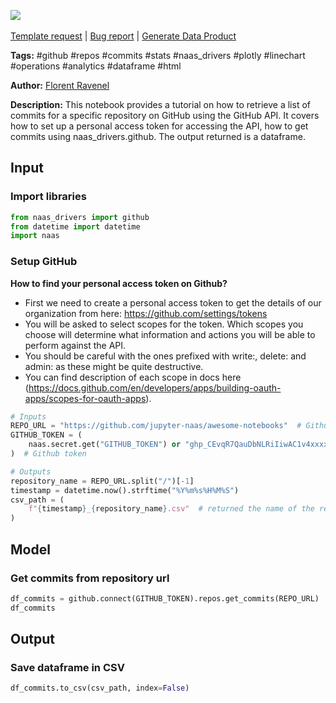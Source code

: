 <a href="https://app.naas.ai/user-redirect/naas/downloader?url=https://raw.githubusercontent.com/jupyter-naas/awesome-notebooks/master/GitHub/GitHub_Get_commits_from_repository.ipynb" target="_parent"><img src="https://naasai-public.s3.eu-west-3.amazonaws.com/open_in_naas.svg"/></a><br><br><a href="https://github.com/jupyter-naas/awesome-notebooks/issues/new?assignees=&labels=&template=template-request.md&title=Tool+-+Action+of+the+notebook+">Template request</a> | <a href="https://github.com/jupyter-naas/awesome-notebooks/issues/new?assignees=&labels=bug&template=bug_report.md&title=GitHub+-+Get+commits+from+repository:+Error+short+description">Bug report</a> | <a href="https://app.naas.ai/user-redirect/naas/downloader?url=https://raw.githubusercontent.com/jupyter-naas/awesome-notebooks/master/Naas/Naas_Start_data_product.ipynb" target="_parent">Generate Data Product</a>

**Tags:** #github #repos #commits #stats #naas_drivers #plotly #linechart #operations #analytics #dataframe #html

**Author:** [Florent Ravenel](https://www.linkedin.com/in/florent-ravenel/)

**Description:** This notebook provides a tutorial on how to retrieve a list of commits for a specific repository on GitHub using the GitHub API. It covers how to set up a personal access token for accessing the API, how to get commits using naas_drivers.github. The output returned is a dataframe.

## Input

### Import libraries


```python
from naas_drivers import github
from datetime import datetime
import naas
```

### Setup GitHub
**How to find your personal access token on Github?**
- First we need to create a personal access token to get the details of our organization from here: https://github.com/settings/tokens
- You will be asked to select scopes for the token. Which scopes you choose will determine what information and actions you will be able to perform against the API.
- You should be careful with the ones prefixed with write:, delete: and admin: as these might be quite destructive.
- You can find description of each scope in docs here (https://docs.github.com/en/developers/apps/building-oauth-apps/scopes-for-oauth-apps).


```python
# Inputs
REPO_URL = "https://github.com/jupyter-naas/awesome-notebooks"  # Github repository url
GITHUB_TOKEN = (
    naas.secret.get("GITHUB_TOKEN") or "ghp_CEvqR7QauDbNLRiIiwAC1v4xxxxxxxxxxxxx"
)  # Github token

# Outputs
repository_name = REPO_URL.split("/")[-1]
timestamp = datetime.now().strftime("%Y%m%s%H%M%S")
csv_path = (
    f"{timestamp}_{repository_name}.csv"  # returned the name of the repository as csv
)
```

## Model

### Get commits from repository url


```python
df_commits = github.connect(GITHUB_TOKEN).repos.get_commits(REPO_URL)
df_commits
```

## Output

### Save dataframe in CSV


```python
df_commits.to_csv(csv_path, index=False)
```
